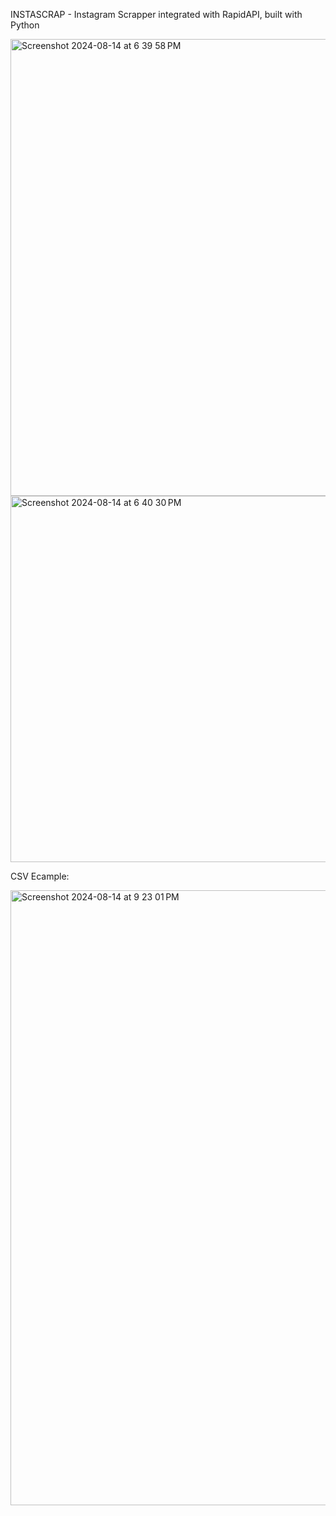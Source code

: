 INSTASCRAP - Instagram Scrapper integrated with RapidAPI, built with Python

<img width="731" alt="Screenshot 2024-08-14 at 6 39 58 PM" src="https://github.com/user-attachments/assets/4163fde3-dbd2-4b2a-9479-b7e05cfe5318">

<img width="586" alt="Screenshot 2024-08-14 at 6 40 30 PM" src="https://github.com/user-attachments/assets/69a19461-f758-4f43-bc42-aba10b7351a2">

CSV Ecample:

<img width="984" alt="Screenshot 2024-08-14 at 9 23 01 PM" src="https://github.com/user-attachments/assets/408a9c21-6bad-4816-87be-6193c921e4d3">
